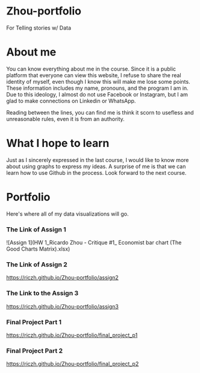 # Zhou-portfolio
For Telling stories w/ Data

# About me 
You can know everything about me in the course. Since it is a public platform that everyone can view this website, I refuse to share the real identity of myself, even though I know this will make me lose some points. These information includes my name, pronouns, and the program I am in. Due to this ideology, I almost do not use Facebook or Instagram, but I am glad to make connections on Linkedin or WhatsApp. 

Reading between the lines, you can find me is think it scorn to usefless and unreasonable rules, even it is from an authority.
 
# What I hope to learn 
Just as I sincerely expressed in the last course, I would like to know more about using graphs to express my ideas. A surprise of me is that we can learn how to use Github in the process. Look forward to the next course.

# Portfolio
Here's where all of my data visualizations will go.

### The Link of Assign 1
![Assign 1](HW 1_Ricardo Zhou - Critique #1_ Economist bar chart (The Good Charts Matrix).xlsx)

### The Link of Assign 2
https://riczh.github.io/Zhou-portfolio/assign2

### The Link to the Assign 3
https://riczh.github.io/Zhou-portfolio/assign3

### Final Project Part 1
https://riczh.github.io/Zhou-portfolio/final_project_p1

### Final Project Part 2
https://riczh.github.io/Zhou-portfolio/final_project_p2
